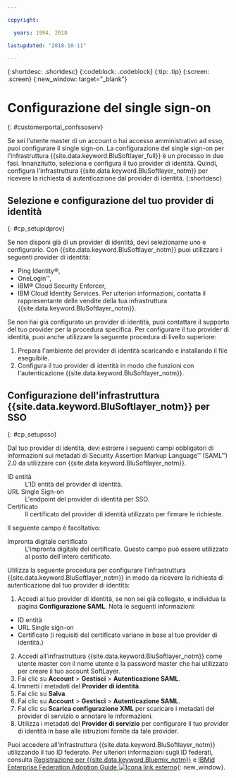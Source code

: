 ```yaml
---

copyright:

  years: 1994, 2018

lastupdated: "2018-10-11"

---
```


{:shortdesc: .shortdesc}
{:codeblock: .codeblock}
{:tip: .tip}
{:screen: .screen}
{:new_window: target="_blank"}


# Configurazione del single sign-on
{: #customerportal_confssoserv}

Se sei l'utente master di un account o hai accesso amministrativo ad esso, puoi configurare il single sign-on. La configurazione del single sign-on per l'infrastruttura {{site.data.keyword.BluSoftlayer_full}} è un processo in due fasi. Innanzitutto, seleziona e configura il tuo provider di identità. Quindi, configura l'infrastruttura {{site.data.keyword.BluSoftlayer_notm}} per ricevere la richiesta di autenticazione dal provider di identità.
{:shortdesc}

## Selezione e configurazione del tuo provider di identità
{: #cp_setupidprov}

Se non disponi già di un provider di identità, devi selezionarne uno e configurarlo. Con {{site.data.keyword.BluSoftlayer_notm}} puoi utilizzare i seguenti provider di identità:
* Ping Identity&reg;,
* OneLogin&trade;,
* IBM&reg; Cloud Security Enforcer,
* IBM Cloud Identity Services.
Per ulteriori informazioni, contatta il rappresentante delle vendite della tua infrastruttura {{site.data.keyword.BluSoftlayer_notm}}.

Se non hai già configurato un provider di identità, puoi contattare il supporto del tuo provider per la procedura specifica. Per configurare il tuo provider di identità, puoi anche utilizzare la seguente procedura di livello superiore:
1. Prepara l'ambiente del provider di identità scaricando e installando il file eseguibile.
2. Configura il tuo provider di identità in modo che funzioni con l'autenticazione {{site.data.keyword.BluSoftlayer_notm}}.

## Configurazione dell'infrastruttura {{site.data.keyword.BluSoftlayer_notm}} per SSO
{: #cp_setupsso}

Dal tuo provider di identità, devi estrarre i seguenti campi obbligatori di informazioni sui metadati di Security Assertion Markup Language&trade; (SAML&trade;) 2.0 da utilizzare con {{site.data.keyword.BluSoftlayer_notm}}.
<dl>
<dt>ID entità</dt>
<dd>L'ID entità del provider di identità.</dd>
<dt>URL Single Sign-on</dt>
<dd>L'endpoint del provider di identità per SSO.</dd>
<dt>Certificato</dt>
<dd>Il certificato del provider di identità utilizzato per firmare le richieste.</dd>
</dl>

Il seguente campo è facoltativo:
<dl>
<dt>Impronta digitale certificato</dt>
<dd>L'impronta digitale del certificato. Questo campo può essere utilizzato al posto dell'intero certificato.</dd>
</dl>

Utilizza la seguente procedura per configurare l'infrastruttura {{site.data.keyword.BluSoftlayer_notm}} in modo da ricevere la richiesta di autenticazione dal tuo provider di identità:
1. Accedi al tuo provider di identità, se non sei già collegato, e individua la pagina **Configurazione SAML**. Nota le seguenti informazioni:
  * ID entità
  * URL Single sign-on
  * Certificato (i requisiti del certificato variano in base al tuo provider di identità.)
2. Accedi all'infrastruttura {{site.data.keyword.BluSoftlayer_notm}} come utente master con il nome utente e la password master che hai utilizzato per creare il tuo account SoftLayer.
3. Fai clic su **Account** > **Gestisci** > **Autenticazione SAML**.
4. Immetti i metadati del **Provider di identità**.
5. Fai clic su **Salva**.
6. Fai clic su **Account** > **Gestisci** > **Autenticazione SAML**.
7. Fai clic su **Scarica configurazione XML** per scaricare i metadati del provider di servizio o annotare le informazioni.
8. Utilizza i metadati del **Provider di servizio** per configurare il tuo provider di identità in base alle istruzioni fornite da tale provider.  

Puoi accedere all'infrastruttura {{site.data.keyword.BluSoftlayer_notm}} utilizzando il tuo ID federato. Per ulteriori informazioni sugli ID federati, consulta [Registrazione per {{site.data.keyword.Bluemix_notm}}](/docs/account/adminpublic.html) e [IBMid Enterprise Federation Adoption Guide ![Icona link esterno](../icons/launch-glyph.svg)](https://ibm.box.com/v/IBMid-Federation-Guide){: new_window}.
